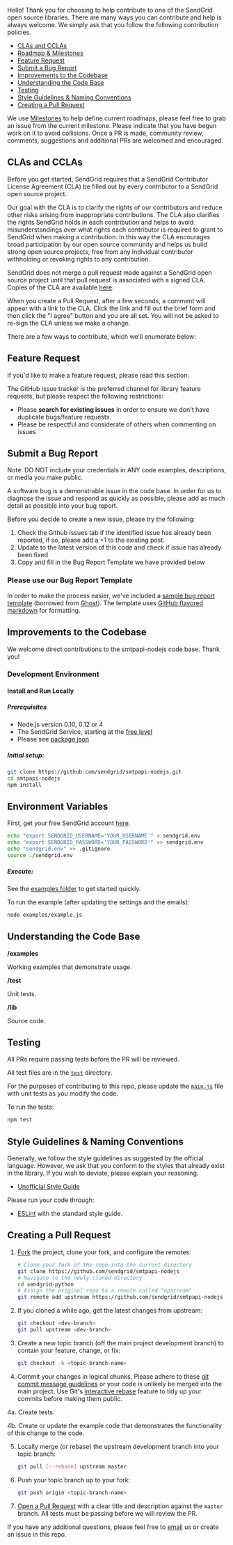 Hello! Thank you for choosing to help contribute to one of the SendGrid open source libraries. There are many ways you can contribute and help is always welcome.  We simply ask that you follow the following contribution policies.

- [CLAs and CCLAs](#cla)
- [Roadmap & Milestones](#roadmap)
- [Feature Request](#feature_request)
- [Submit a Bug Report](#submit_a_bug_report)
- [Improvements to the Codebase](#improvements_to_the_codebase)
- [Understanding the Code Base](#understanding_the_codebase)
- [Testing](#testing)
- [Style Guidelines & Naming Conventions](#style_guidelines_and_naming_conventions)
- [Creating a Pull Request](#creating_a_pull_request)

<a name="roadmap"></a>
We use [Milestones](https://github.com/sendgrid/smtpapi-nodejs/milestones) to help define current roadmaps, please feel free to grab an issue from the current milestone. Please indicate that you have begun work on it to avoid collisions. Once a PR is made, community review, comments, suggestions and additional PRs are welcomed and encouraged.

<a name="cla"></a>
## CLAs and CCLAs

Before you get started, SendGrid requires that a SendGrid Contributor License Agreement (CLA) be filled out by every contributor to a SendGrid open source project.

Our goal with the CLA is to clarify the rights of our contributors and reduce other risks arising from inappropriate contributions.  The CLA also clarifies the rights SendGrid holds in each contribution and helps to avoid misunderstandings over what rights each contributor is required to grant to SendGrid when making a contribution.  In this way the CLA encourages broad participation by our open source community and helps us build strong open source projects, free from any individual contributor withholding or revoking rights to any contribution.

SendGrid does not merge a pull request made against a SendGrid open source project until that pull request is associated with a signed CLA. Copies of the CLA are available [here](https://gist.github.com/SendGridDX/98b42c0a5d500058357b80278fde3be8#file-sendgrid_cla).

When you create a Pull Request, after a few seconds, a comment will appear with a link to the CLA. Click the link and fill out the brief form and then click the "I agree" button and you are all set. You will not be asked to re-sign the CLA unless we make a change.

There are a few ways to contribute, which we'll enumerate below:

<a name="feature_request"></a>
## Feature Request

If you'd like to make a feature request, please read this section.

The GitHub issue tracker is the preferred channel for library feature requests, but please respect the following restrictions:

- Please **search for existing issues** in order to ensure we don't have duplicate bugs/feature requests.
- Please be respectful and considerate of others when commenting on issues

<a name="submit_a_bug_report"></a>
## Submit a Bug Report

Note: DO NOT include your credentials in ANY code examples, descriptions, or media you make public.

A software bug is a demonstrable issue in the code base. In order for us to diagnose the issue and respond as quickly as possible, please add as much detail as possible into your bug report.

Before you decide to create a new issue, please try the following:

1. Check the Github issues tab if the identified issue has already been reported, if so, please add a +1 to the existing post.
2. Update to the latest version of this code and check if issue has already been fixed
3. Copy and fill in the Bug Report Template we have provided below

### Please use our Bug Report Template

In order to make the process easier, we've included a [sample bug report template](https://github.com/sendgrid/smtpapi-nodejs/.github/ISSUE_TEMPLATE) (borrowed from [Ghost](https://github.com/TryGhost/Ghost/)). The template uses [GitHub flavored markdown](https://help.github.com/articles/github-flavored-markdown/) for formatting.

<a name="improvements_to_the_codebase"></a>
## Improvements to the Codebase

We welcome direct contributions to the smtpapi-nodejs code base. Thank you!

### Development Environment ###

#### Install and Run Locally ####

##### Prerequisites #####

- Node.js version 0.10, 0.12 or 4
- The SendGrid Service, starting at the [free level](https://sendgrid.com/free?source=smtpapi-nodejs)
- Please see [package.json](https://github.com/sendgrid/smtpapi-nodejs/blob/master/package.json)

##### Initial setup: #####

```bash
git clone https://github.com/sendgrid/smtpapi-nodejs.git
cd smtpapi-nodejs
npm install
```

## Environment Variables

First, get your free SendGrid account [here](https://sendgrid.com/free?source=smtpapi-nodejs).

```bash
echo "export SENDGRID_USERNAME='YOUR_USERNAME'" > sendgrid.env
echo "export SENDGRID_PASSWORD='YOUR_PASSWORD'" >> sendgrid.env
echo "sendgrid.env" >> .gitignore
source ./sendgrid.env
```

##### Execute: #####

See the [examples folder](https://github.com/sendgrid/smtpapi-nodejs/tree/master/examples) to get started quickly.

To run the example (after updating the settings and the emails):

```bash
node examples/example.js
```

<a name="understanding_the_codebase"></a>
## Understanding the Code Base

**/examples**

Working examples that demonstrate usage.

**/test**

Unit tests.

**/lib**

Source code.

<a name="testing"></a>
## Testing

All PRs require passing tests before the PR will be reviewed.

All test files are in the [`test`](https://github.com/sendgrid/smtpapi-nodejs/tree/master/test) directory.

For the purposes of contributing to this repo, please update the [`main.js`](https://github.com/sendgrid/smtpapi-nodejs/blob/master/test/main.js) file with unit tests as you modify the code.

To run the tests:

```bash
npm test
```

<a name="style_guidelines_and_naming_conventions"></a>
## Style Guidelines & Naming Conventions

Generally, we follow the style guidelines as suggested by the official language. However, we ask that you conform to the styles that already exist in the library. If you wish to deviate, please explain your reasoning.

- [Unofficial Style Guide](https://github.com/felixge/node-style-guide)

Please run your code through:

- [ESLint](http://eslint.org/) with the standard style guide.

## Creating a Pull Request<a name="creating_a_pull_request"></a>

1. [Fork](https://help.github.com/fork-a-repo/) the project, clone your fork,
   and configure the remotes:

   ```bash
   # Clone your fork of the repo into the current directory
   git clone https://github.com/sendgrid/smtpapi-nodejs
   # Navigate to the newly cloned directory
   cd sendgrid-python
   # Assign the original repo to a remote called "upstream"
   git remote add upstream https://github.com/sendgrid/smtpapi-nodejs
   ```

2. If you cloned a while ago, get the latest changes from upstream:

   ```bash
   git checkout <dev-branch>
   git pull upstream <dev-branch>
   ```

3. Create a new topic branch (off the main project development branch) to
   contain your feature, change, or fix:

   ```bash
   git checkout -b <topic-branch-name>
   ```

4. Commit your changes in logical chunks. Please adhere to these [git commit
   message guidelines](http://tbaggery.com/2008/04/19/a-note-about-git-commit-messages.html)
   or your code is unlikely be merged into the main project. Use Git's
   [interactive rebase](https://help.github.com/articles/interactive-rebase)
   feature to tidy up your commits before making them public.

4a. Create tests.

4b. Create or update the example code that demonstrates the functionality of this change to the code.

5. Locally merge (or rebase) the upstream development branch into your topic branch:

   ```bash
   git pull [--rebase] upstream master
   ```

6. Push your topic branch up to your fork:

   ```bash
   git push origin <topic-branch-name>
   ```

7. [Open a Pull Request](https://help.github.com/articles/using-pull-requests/)
    with a clear title and description against the `master` branch. All tests must be passing before we will review the PR.

If you have any additional questions, please feel free to [email](mailto:dx@sendgrid.com) us or create an issue in this repo.

